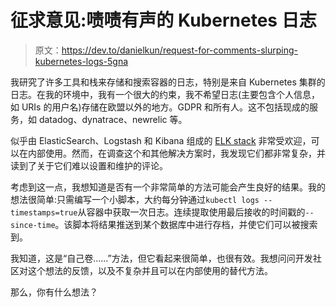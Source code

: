 # 征求意见:啧啧有声的 Kubernetes 日志

> 原文：<https://dev.to/danielkun/request-for-comments-slurping-kubernetes-logs-5gna>

我研究了许多工具和栈来存储和搜索容器的日志，特别是来自 Kubernetes 集群的日志。在我的环境中，我有一个很大的约束，我不希望日志(主要包含个人信息，如 URIs 的用户名)存储在欧盟以外的地方。GDPR 和所有人。这不包括现成的服务，如 datadog、dynatrace、newrelic 等。

似乎由 ElasticSearch、Logstash 和 Kibana 组成的 [ELK stack](https://www.elastic.co/de/what-is/elk-stack) 非常受欢迎，可以在内部使用。然而，在调查这个和其他解决方案时，我发现它们都非常复杂，并读到了关于它们难以设置和维护的评论。

考虑到这一点，我想知道是否有一个非常简单的方法可能会产生良好的结果。我的想法很简单:只需编写一个小脚本，大约每分钟通过`kubectl logs --timestamps=true`从容器中获取一次日志。连续提取使用最后接收的时间戳的`--since-time`。该脚本将结果推送到某个数据库中进行存档，并使它们可以被搜索到。

我知道，这是“自己卷……”方法，但它看起来很简单，也很有效。我想问问开发社区对这个想法的反馈，以及不复杂并且可以在内部使用的替代方法。

那么，你有什么想法？